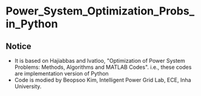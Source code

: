 # Power_System_Optimization_Probs_in_Python

## Notice

* It is based on Hajiabbas and Ivatloo, "Optimization of Power System Problems: Methods, Algorithms and MATLAB Codes". i.e., these codes are implementation version of Python
* Code is modied by Beopsoo Kim, Intelligent Power Grid Lab, ECE, Inha University.
